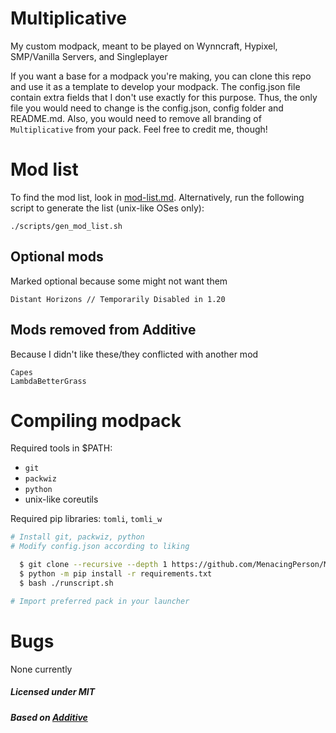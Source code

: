 # Multiplicative

My custom modpack, meant to be played on Wynncraft, Hypixel, SMP/Vanilla Servers, and Singleplayer

If you want a base for a modpack you're making, you can clone this repo
and use it as a template to develop your modpack. The config.json file contain
extra fields that I don't use exactly for this purpose. Thus, the only file you
would need to change is the config.json, config folder and README.md. Also, you
would need to remove all branding of `Multiplicative` from your pack.
Feel free to credit me, though!

# Mod list

To find the mod list, look in [mod-list.md](./mod-list.md).
Alternatively, run the following script to generate the list (unix-like OSes only):
```
./scripts/gen_mod_list.sh
```


## Optional mods

Marked optional because some might not want them

```
Distant Horizons // Temporarily Disabled in 1.20
```

## Mods removed from Additive

Because I didn't like these/they conflicted with another mod

```
Capes
LambdaBetterGrass
```

# Compiling modpack

Required tools in $PATH:
- `git`
- `packwiz`
- `python`
- unix-like coreutils

Required pip libraries: `tomli`, `tomli_w`

```bash
# Install git, packwiz, python
# Modify config.json according to liking

  $ git clone --recursive --depth 1 https://github.com/MenacingPerson/Multiplicative.git
  $ python -m pip install -r requirements.txt
  $ bash ./runscript.sh

# Import preferred pack in your launcher
```

# Bugs
None currently

##### Licensed under MIT

##### Based on [Additive](https://github.com/intergrav/Additive)
